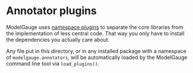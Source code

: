 # Annotator plugins

ModelGauge uses [namespace plugins](../../docs/plugins.md) to separate the core libraries from the implementation of less central code. That way you only have to install the dependencies you actually care about.

Any file put in this directory, or in any installed package with a namespace of `modelgauge.annotators`, will be automatically loaded by the ModelGauge command line tool via `load_plugins()`.
